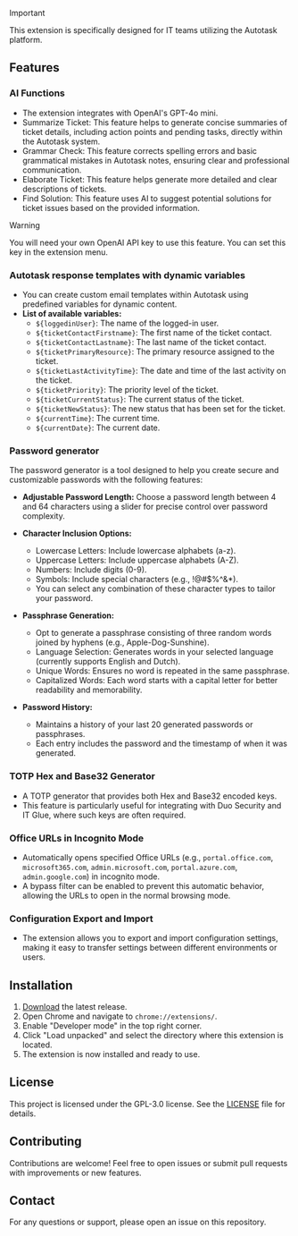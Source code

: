 > [!IMPORTANT]
> This extension is specifically designed for IT teams utilizing the Autotask platform.

## Features

### AI Functions
- The extension integrates with OpenAI's GPT-4o mini.
- Summarize Ticket: This feature helps to generate concise summaries of ticket details, including action points and pending tasks, directly within the Autotask system.
- Grammar Check: This feature corrects spelling errors and basic grammatical mistakes in Autotask notes, ensuring clear and professional communication.
- Elaborate Ticket: This feature helps generate more detailed and clear descriptions of tickets.
- Find Solution: This feature uses AI to suggest potential solutions for ticket issues based on the provided information.
> [!WARNING]
> You will need your own OpenAI API key to use this feature. You can set this key in the extension menu.

### Autotask response templates with dynamic variables
- You can create custom email templates within Autotask using predefined variables for dynamic content.
- **List of available variables:**
  - `${loggedinUser}`: The name of the logged-in user.
  - `${ticketContactFirstname}`: The first name of the ticket contact.
  - `${ticketContactLastname}`: The last name of the ticket contact.
  - `${ticketPrimaryResource}`: The primary resource assigned to the ticket.
  - `${ticketLastActivityTime}`: The date and time of the last activity on the ticket.
  - `${ticketPriority}`: The priority level of the ticket.
  - `${ticketCurrentStatus}`: The current status of the ticket.
  - `${ticketNewStatus}`: The new status that has been set for the ticket.
  - `${currentTime}`: The current time.
  - `${currentDate}`: The current date.

### Password generator
The password generator is a tool designed to help you create secure and customizable passwords with the following features:

- **Adjustable Password Length:** Choose a password length between 4 and 64 characters using a slider for precise control over password complexity.

- **Character Inclusion Options:**
  - Lowercase Letters: Include lowercase alphabets (a-z).
  - Uppercase Letters: Include uppercase alphabets (A-Z).
  - Numbers: Include digits (0-9).
  - Symbols: Include special characters (e.g., !@#$%^&*).
  - You can select any combination of these character types to tailor your password.

- **Passphrase Generation:**
  - Opt to generate a passphrase consisting of three random words joined by hyphens (e.g., Apple-Dog-Sunshine).
  - Language Selection: Generates words in your selected language (currently supports English and Dutch).
  - Unique Words: Ensures no word is repeated in the same passphrase.
  - Capitalized Words: Each word starts with a capital letter for better readability and memorability.

- **Password History:**
  - Maintains a history of your last 20 generated passwords or passphrases.
  - Each entry includes the password and the timestamp of when it was generated.

### TOTP Hex and Base32 Generator
- A TOTP generator that provides both Hex and Base32 encoded keys.
- This feature is particularly useful for integrating with Duo Security and IT Glue, where such keys are often required.
  
### Office URLs in Incognito Mode
- Automatically opens specified Office URLs (e.g., `portal.office.com`, `microsoft365.com`, `admin.microsoft.com`, `portal.azure.com`, `admin.google.com`) in incognito mode.
- A bypass filter can be enabled to prevent this automatic behavior, allowing the URLs to open in the normal browsing mode.

### Configuration Export and Import
- The extension allows you to export and import configuration settings, making it easy to transfer settings between different environments or users.

## Installation

1. [Download](https://github.com/El3ctr1cR/SupportTools-extension/archive/refs/heads/main.zip) the latest release.
2. Open Chrome and navigate to `chrome://extensions/`.
3. Enable "Developer mode" in the top right corner.
4. Click "Load unpacked" and select the directory where this extension is located.
5. The extension is now installed and ready to use.

## License

This project is licensed under the GPL-3.0 license. See the [LICENSE](LICENSE) file for details.

## Contributing

Contributions are welcome! Feel free to open issues or submit pull requests with improvements or new features.

## Contact

For any questions or support, please open an issue on this repository.
